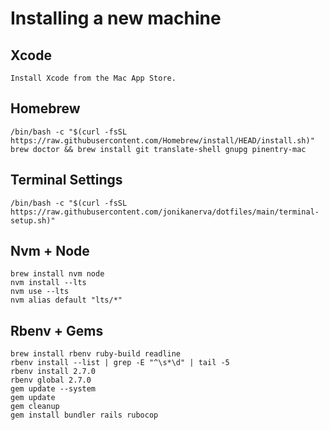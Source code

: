 # Installing a new machine

## Xcode

    Install Xcode from the Mac App Store.

## Homebrew

    /bin/bash -c "$(curl -fsSL https://raw.githubusercontent.com/Homebrew/install/HEAD/install.sh)"
    brew doctor && brew install git translate-shell gnupg pinentry-mac

## Terminal Settings

    /bin/bash -c "$(curl -fsSL https://raw.githubusercontent.com/jonikanerva/dotfiles/main/terminal-setup.sh)"

## Nvm + Node

    brew install nvm node
    nvm install --lts
    nvm use --lts
    nvm alias default "lts/*"

## Rbenv + Gems

    brew install rbenv ruby-build readline
    rbenv install --list | grep -E "^\s*\d" | tail -5
    rbenv install 2.7.0
    rbenv global 2.7.0
    gem update --system
    gem update
    gem cleanup
    gem install bundler rails rubocop
